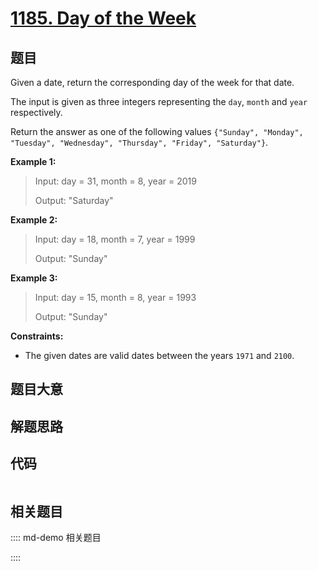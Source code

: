 # [1185. Day of the Week](https://leetcode.com/problems/day-of-the-week/)

## 题目

Given a date, return the corresponding day of the week for that date.

The input is given as three integers representing the `day`, `month` and
`year` respectively.

Return the answer as one of the following values `{"Sunday", "Monday",
"Tuesday", "Wednesday", "Thursday", "Friday", "Saturday"}`.



**Example 1:**

> Input: day = 31, month = 8, year = 2019
> 
> Output: "Saturday"

**Example 2:**

> Input: day = 18, month = 7, year = 1999
> 
> Output: "Sunday"

**Example 3:**

> Input: day = 15, month = 8, year = 1993
> 
> Output: "Sunday"

**Constraints:**

  * The given dates are valid dates between the years `1971` and `2100`.


## 题目大意

## 解题思路

## 代码

```javascript

```

## 相关题目

:::: md-demo 相关题目

::::
